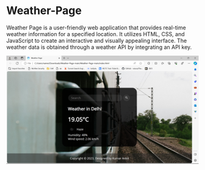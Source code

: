 # Weather-Page
Weather Page is a user-friendly web application that provides real-time weather information for a specified location. It utilizes HTML, CSS, and JavaScript to create an interactive and visually appealing interface. The weather data is obtained through a weather API by integrating an API key.

![Weather Page Screenshot](https://raw.githubusercontent.com/ankitinbksc/Weather-Page/main/Screenshot%202023-12-13%20191649.png)

